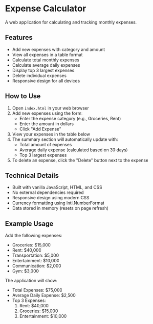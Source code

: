 # Expense Calculator

A web application for calculating and tracking monthly expenses.

## Features

- Add new expenses with category and amount
- View all expenses in a table format
- Calculate total monthly expenses
- Calculate average daily expenses
- Display top 3 largest expenses
- Delete individual expenses
- Responsive design for all devices

## How to Use

1. Open `index.html` in your web browser
2. Add new expenses using the form:
   - Enter the expense category (e.g., Groceries, Rent)
   - Enter the amount in dollars
   - Click "Add Expense"
3. View your expenses in the table below
4. The summary section will automatically update with:
   - Total amount of expenses
   - Average daily expense (calculated based on 30 days)
   - Top 3 largest expenses
5. To delete an expense, click the "Delete" button next to the expense

## Technical Details

- Built with vanilla JavaScript, HTML, and CSS
- No external dependencies required
- Responsive design using modern CSS
- Currency formatting using Intl.NumberFormat
- Data stored in memory (resets on page refresh)

## Example Usage

Add the following expenses:
- Groceries: $15,000
- Rent: $40,000
- Transportation: $5,000
- Entertainment: $10,000
- Communication: $2,000
- Gym: $3,000

The application will show:
- Total Expenses: $75,000
- Average Daily Expense: $2,500
- Top 3 Expenses:
  1. Rent: $40,000
  2. Groceries: $15,000
  3. Entertainment: $10,000